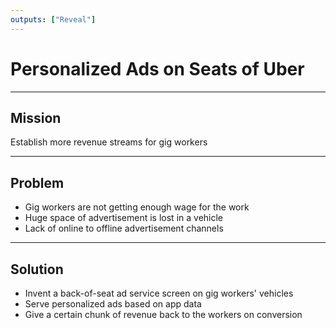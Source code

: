 ```yaml
---
outputs: ["Reveal"]
---
```


# Personalized Ads on Seats of Uber

---

## Mission

Establish more revenue streams for gig workers

---

## Problem

- Gig workers are not getting enough wage for the work
- Huge space of advertisement is lost in a vehicle
- Lack of online to offline advertisement channels

---

## Solution

- Invent a back-of-seat ad service screen on gig workers' vehicles
- Serve personalized ads based on app data
- Give a certain chunk of revenue back to the workers on conversion
